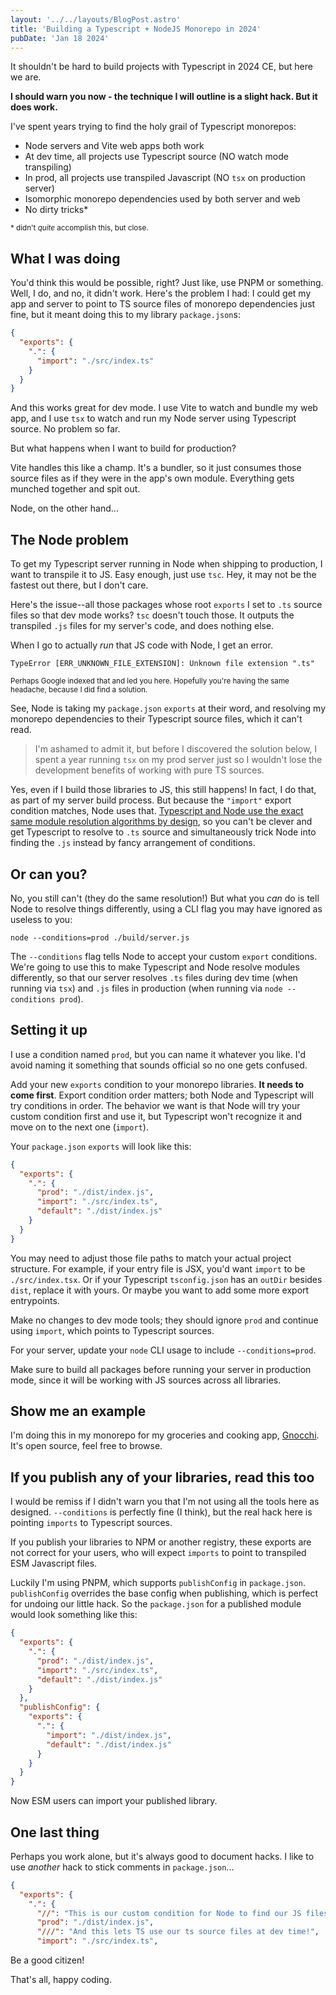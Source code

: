```yaml
---
layout: '../../layouts/BlogPost.astro'
title: 'Building a Typescript + NodeJS Monorepo in 2024'
pubDate: 'Jan 18 2024'
---
```


It shouldn't be hard to build projects with Typescript in 2024 CE, but here we are.

**I should warn you now - the technique I will outline is a slight hack. But it does work.**

I've spent years trying to find the holy grail of Typescript monorepos:

- Node servers and Vite web apps both work
- At dev time, all projects use Typescript source (NO watch mode transpiling)
- In prod, all projects use transpiled Javascript (NO `tsx` on production server)
- Isomorphic monorepo dependencies used by both server and web
- No dirty tricks\*

<sup>\* didn't _quite_ accomplish this, but close.</sup>

## What I was doing

You'd think this would be possible, right? Just like, use PNPM or something. Well, I do, and no, it didn't work. Here's the problem I had: I could get my app and server to point to TS source files of monorepo dependencies just fine, but it meant doing this to my library `package.json`s:

```json
{
  "exports": {
    ".": {
      "import": "./src/index.ts"
    }
  }
}
```

And this works great for dev mode. I use Vite to watch and bundle my web app, and I use `tsx` to watch and run my Node server using Typescript source. No problem so far.

But what happens when I want to build for production?

Vite handles this like a champ. It's a bundler, so it just consumes those source files as if they were in the app's own module. Everything gets munched together and spit out.

Node, on the other hand...

## The Node problem

To get my Typescript server running in Node when shipping to production, I want to transpile it to JS. Easy enough, just use `tsc`. Hey, it may not be the fastest out there, but I don't care.

Here's the issue--all those packages whose root `exports` I set to `.ts` source files so that dev mode works? `tsc` doesn't touch those. It outputs the transpiled `.js` files for my server's code, and does nothing else.

When I go to actually _run_ that JS code with Node, I get an error.

```
TypeError [ERR_UNKNOWN_FILE_EXTENSION]: Unknown file extension ".ts"
```

<sup>Perhaps Google indexed that and led you here. Hopefully you're having the same headache, because I did find a solution.</sup>

See, Node is taking my `package.json` `exports` at their word, and resolving my monorepo dependencies to their Typescript source files, which it can't read.

> I'm ashamed to admit it, but before I discovered the solution below, I spent a year running `tsx` on my prod server just so I wouldn't lose the development benefits of working with pure TS sources.

Yes, even if I build those libraries to JS, this still happens! In fact, I do that, as part of my server build process. But because the `"import"` export condition matches, Node uses that. [Typescript and Node use the exact same module resolution algorithms by design](https://www.typescriptlang.org/docs/handbook/modules/reference.html#the-moduleresolution-compiler-option:~:text=TypeScript%E2%80%99s%20implementation%20for%20resolving%20a%20module%20specifier%20through%20%22exports%22%20to%20a%20file%20path%20follows%20Node.js%20exactly.), so you can't be clever and get Typescript to resolve to `.ts` source and simultaneously trick Node into finding the `.js` instead by fancy arrangement of conditions.

## Or can you?

No, you still can't (they do the same resolution!) But what you _can_ do is tell Node to resolve things differently, using a CLI flag you may have ignored as useless to you:

```
node --conditions=prod ./build/server.js
```

The `--conditions` flag tells Node to accept your custom `export` conditions. We're going to use this to make Typescript and Node resolve modules differently, so that our server resolves `.ts` files during dev time (when running via `tsx`) and `.js` files in production (when running via `node --conditions prod`).

## Setting it up

I use a condition named `prod`, but you can name it whatever you like. I'd avoid naming it something that sounds official so no one gets confused.

Add your new `exports` condition to your monorepo libraries. **It needs to come first**. Export condition order matters; both Node and Typescript will try conditions in order. The behavior we want is that Node will try your custom condition first and use it, but Typescript won't recognize it and move on to the next one (`import`).

Your `package.json` `exports` will look like this:

```json
{
  "exports": {
    ".": {
      "prod": "./dist/index.js",
      "import": "./src/index.ts",
      "default": "./dist/index.js"
    }
  }
}
```

You may need to adjust those file paths to match your actual project structure. For example, if your entry file is JSX, you'd want `import` to be `./src/index.tsx`. Or if your Typescript `tsconfig.json` has an `outDir` besides `dist`, replace it with yours. Or maybe you want to add some more export entrypoints.

Make no changes to dev mode tools; they should ignore `prod` and continue using `import`, which points to Typescript sources.

For your server, update your `node` CLI usage to include `--conditions=prod`.

Make sure to build all packages before running your server in production mode, since it will be working with JS sources across all libraries.

## Show me an example

I'm doing this in my monorepo for my groceries and cooking app, [Gnocchi](https://github.com/a-type/gnocchi). It's open source, feel free to browse.

## If you publish any of your libraries, read this too

I would be remiss if I didn't warn you that I'm not using all the tools here as designed. `--conditions` is perfectly fine (I think), but the real hack here is pointing `imports` to Typescript sources.

If you publish your libraries to NPM or another registry, these exports are not correct for your users, who will expect `imports` to point to transpiled ESM Javascript files.

Luckily I'm using PNPM, which supports `publishConfig` in `package.json`. `publishConfig` overrides the base config when publishing, which is perfect for undoing our little hack. So the `package.json` for a published module would look something like this:

```json
{
  "exports": {
    ".": {
      "prod": "./dist/index.js",
      "import": "./src/index.ts",
      "default": "./dist/index.js"
    }
  },
  "publishConfig": {
    "exports": {
      ".": {
        "import": "./dist/index.js",
        "default": "./dist/index.js"
      }
    }
  }
}
```

Now ESM users can import your published library.

## One last thing

Perhaps you work alone, but it's always good to document hacks. I like to use _another_ hack to stick comments in `package.json`...

```json
{
  "exports": {
    ".": {
      "//": "This is our custom condition for Node to find our JS files. TS ignores it.",
      "prod": "./dist/index.js",
      "///": "And this lets TS use our ts source files at dev time!",
      "import": "./src/index.ts",
```

Be a good citizen!

That's all, happy coding.
